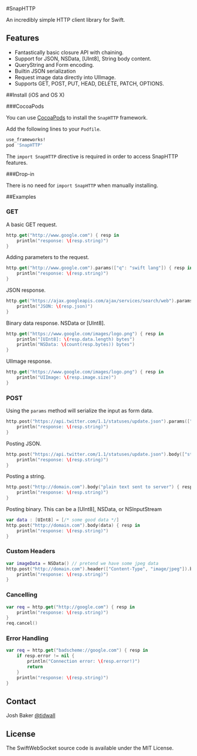 #SnapHTTP

An incredibly simple HTTP client library for Swift.

## Features

- Fantastically basic closure API with chaining.
- Support for JSON, NSData, [UInt8], String body content.
- QueryString and Form encoding.
- Builtin JSON serialization
- Request image data directly into UIImage.
- Supports GET, POST, PUT, HEAD, DELETE, PATCH, OPTIONS.

##Install (iOS and OS X)

###CocoaPods

You can use [CocoaPods](http://cocoapods.org/?q=SnapHTTP) to install the `SnapHTTP` framework.

Add the following lines to your `Podfile`.

```ruby
use_frameworks!
pod 'SnapHTTP'
```

The `import SnapHTTP` directive is required in order to access SnapHTTP features.

###Drop-in

There is no need for `import SnapHTTP` when manually installing.

##Examples

### GET

A basic GET request.

```swift
http.get("http://www.google.com") { resp in
    println("response: \(resp.string)")
}
```

Adding parameters to the request.

```swift
http.get("http://www.google.com").params(["q": "swift lang"]) { resp in
    println("response: \(resp.string)")
}
```

JSON response.

```swift
http.get("https://ajax.googleapis.com/ajax/services/search/web").params(["q": "Emily Dickinson", "v": "1.0"]) { resp in
    println("JSON: \(resp.json)")
}
```

Binary data response. NSData or [UInt8].

```swift
http.get("https://www.google.com/images/logo.png") { resp in
    println("[UInt8]: \(resp.data.length) bytes")
    println("NSData: \(count(resp.bytes)) bytes")
}
```

UIImage response.

```swift
http.get("https://www.google.com/images/logo.png") { resp in
    println("UIImage: \(resp.image.size)")
}
```

### POST

Using the `params` method will serialize the input as form data.

```swift
http.post("https://api.twitter.com/1.1/statuses/update.json").params(["status": "Or else a peacock’s purple train"]) { resp in
    println("response: \(resp.string)")
}
```

Posting JSON.

```swift
http.post("https://api.twitter.com/1.1/statuses/update.json").body(["status": "Or else a peacock’s purple train"]) { resp in
    println("response: \(resp.string)")
}
```

Posting a string.

```swift
http.post("http://domain.com").body("plain text sent to server") { resp in
    println("response: \(resp.string)")
}
```

Posting binary. This can be a [UInt8], NSData, or NSInputStream

```swift
var data : [UInt8] = [/* some good data */]
http.post("http://domain.com").body(data) { resp in
    println("response: \(resp.string)")
}
```

### Custom Headers

```swift
var imageData = NSData() // pretend we have some jpeg data 
http.post("http://domain.com").header(["Content-Type", "image/jpeg"]).body(imageData) { resp in
    println("response: \(resp.string)")
}
```

### Cancelling

```swift
var req = http.get("http://google.com") { resp in
    println("response: \(resp.string)")
}
req.cancel()
```

### Error Handling

```swift
var req = http.get("badscheme://google.com") { resp in
    if resp.error != nil {
        println("Connection error: \(resp.error!)")
        return
    }
    println("response: \(resp.string)")
}
```

## Contact
Josh Baker [@tidwall](http://twitter.com/tidwall)

## License

The SwiftWebSocket source code is available under the MIT License.
